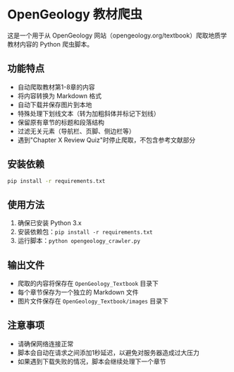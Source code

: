 # OpenGeology 教材爬虫

这是一个用于从 OpenGeology 网站（opengeology.org/textbook）爬取地质学教材内容的 Python 爬虫脚本。

## 功能特点

- 自动爬取教材第1-8章的内容
- 将内容转换为 Markdown 格式
- 自动下载并保存图片到本地
- 特殊处理下划线文本（转为加粗斜体并标记下划线）
- 保留原有章节的标题和段落结构
- 过滤无关元素（导航栏、页脚、侧边栏等）
- 遇到"Chapter X Review Quiz"时停止爬取，不包含参考文献部分

## 安装依赖

```bash
pip install -r requirements.txt
```

## 使用方法

1. 确保已安装 Python 3.x
2. 安装依赖包：`pip install -r requirements.txt`
3. 运行脚本：`python opengeology_crawler.py`

## 输出文件

- 爬取的内容将保存在 `OpenGeology_Textbook` 目录下
- 每个章节保存为一个独立的 Markdown 文件
- 图片文件保存在 `OpenGeology_Textbook/images` 目录下

## 注意事项

- 请确保网络连接正常
- 脚本会自动在请求之间添加1秒延迟，以避免对服务器造成过大压力
- 如果遇到下载失败的情况，脚本会继续处理下一个章节
